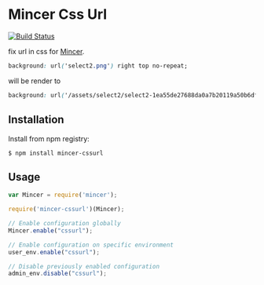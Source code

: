 # Mincer Css Url

[![Build Status](https://travis-ci.org/xudejian/mincer-cssurl.png)](https://travis-ci.org/xudejian/mincer-cssurl)

fix url in css for [Mincer](https://github.com/nodeca/mincer).

```css
background: url('select2.png') right top no-repeat;
```

will be render to

```css
background: url('/assets/select2/select2-1ea55de27688da0a7b20119a50b6dff3.png') right top no-repeat;
```

## Installation

Install from npm registry:

```
$ npm install mincer-cssurl
```

## Usage

```js
var Mincer = require('mincer');

require('mincer-cssurl')(Mincer);

// Enable configuration globally
Mincer.enable("cssurl");

// Enable configuration on specific environment
user_env.enable("cssurl");

// Disable previously enabled configuration
admin_env.disable("cssurl");

```
